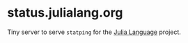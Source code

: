 # status.julialang.org

Tiny server to serve `statping` for the [Julia Language](https://julialang.org) project.

